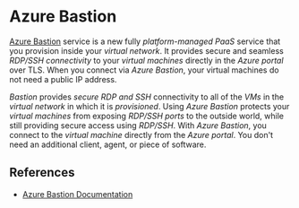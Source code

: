 # Azure Bastion 

[Azure Bastion](https://docs.microsoft.com/en-us/azure/bastion/bastion-overview) service is a new fully *platform-managed PaaS* service that you provision inside your *virtual network*. It provides secure and seamless *RDP/SSH connectivity* to your *virtual machines* directly in the *Azure portal* over TLS. When you connect via *Azure Bastion*, your virtual machines do not need a public IP address.

*Bastion* provides *secure RDP and SSH* connectivity to all of the *VMs* in the *virtual network* in which it is *provisioned*. Using *Azure Bastion* protects your *virtual machines* from exposing *RDP/SSH ports* to the outside world, while still providing secure access using *RDP/SSH*. With *Azure Bastion*, you connect to the *virtual machine* directly from the *Azure portal*. You don't need an additional client, agent, or piece of software.

## References

- [Azure Bastion Documentation](https://docs.microsoft.com/en-us/azure/bastion/bastion-overview)
